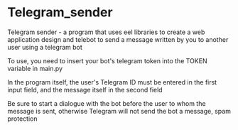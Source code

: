 # Telegram_sender
Telegram sender - a program that uses eel libraries to create a web application design and telebot to send a message written by you to another user using a telegram bot

To use, you need to insert your bot's telegram token into the TOKEN variable in main.py

In the program itself, the user's Telegram ID must be entered in the first input field, and the message itself in the second field

Be sure to start a dialogue with the bot before the user to whom the message is sent, otherwise Telegram will not send the bot a message, spam protection
